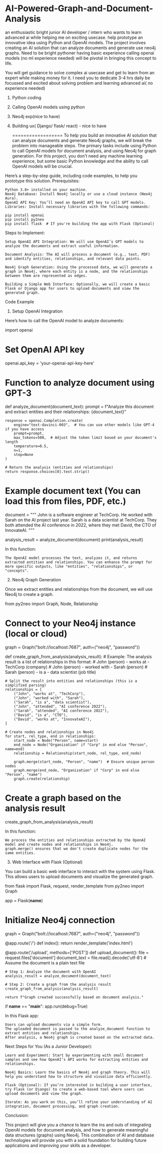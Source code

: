 # AI-Powered-Graph-and-Document-Analysis
an enthusiastic bright junior AI developer / intern who wants to learn advanced ai while helping me on exciting usecase.  help prototype an innovative idea using Python and OpenAI models. The project involves creating an AI solution that can analyze documents and generate use neo4j graphs. Need to be bright pythoner having basic experience calling openai models (no ml experience needed) will be pivotal in bringing this concept to life.

You will get guidance to solve complex ai usecase and get to learn from an expert while making money for it. I need you to dedicate 3-4 hrs daily be focussed and excited about solving problem and learning advanced ai( no experience needed)

1. Python coding
2. Calling OpenAI models using python
3.  Neo4j exp(nice to have)
4. Building  ux( Django/ flask/ react) - nice to have

   ==================
To help you build an innovative AI solution that can analyze documents and generate Neo4j graphs, we will break the problem into manageable steps. The primary tasks include using Python to call OpenAI models for document analysis, and using Neo4j for graph generation. For this project, you don't need any machine learning experience, but some basic Python knowledge and the ability to call OpenAI models will be crucial.

Here’s a step-by-step guide, including code examples, to help you prototype this solution.
Prerequisites:

    Python 3.8+ installed on your machine.
    Neo4j Database: Install Neo4j locally or use a cloud instance (Neo4j Aura).
    OpenAI API Key: You’ll need an OpenAI API key to call GPT models.
    Libraries: Install necessary libraries with the following commands:

    pip install openai
    pip install py2neo
    pip install flask  # If you're building the app with Flask (Optional)

Steps to Implement:

    Setup OpenAI API Integration: We will use OpenAI’s GPT models to analyze the documents and extract useful information.

    Document Analysis: The AI will process a document (e.g., text, PDF) and identify entities, relationships, and relevant data points.

    Neo4j Graph Generation: Using the processed data, we will generate a graph in Neo4j, where each entity is a node, and the relationships between them are represented as edges.

    Building a Simple Web Interface: Optionally, we will create a basic Flask or Django app for users to upload documents and view the generated graph.

Code Example
1. Setup OpenAI Integration

Here’s how to call the OpenAI model to analyze documents:

import openai

# Set OpenAI API key
openai.api_key = 'your-openai-api-key-here'

# Function to analyze document using GPT-3
def analyze_document(document_text):
    prompt = f"Analyze this document and extract entities and their relationships: {document_text}"
    
    response = openai.Completion.create(
        engine="text-davinci-003",  # You can use other models like GPT-4 if you have access
        prompt=prompt,
        max_tokens=500,  # Adjust the token limit based on your document's length
        temperature=0.5,
        n=1,
        stop=None
    )
    
    # Return the analysis (entities and relationships)
    return response.choices[0].text.strip()

# Example document text (You can load this from files, PDF, etc.)
document = """
John is a software engineer at TechCorp. He worked with Sarah on the AI project last year. Sarah is a data scientist at TechCorp.
They both attended the AI conference in 2022, where they met David, the CTO of InnovateAI.
"""

analysis_result = analyze_document(document)
print(analysis_result)

In this function:

    The OpenAI model processes the text, analyzes it, and returns extracted entities and relationships. You can enhance the prompt for more specific outputs, like "entities", "relationships", or "concepts".

2. Neo4j Graph Generation

Once we extract entities and relationships from the document, we will use Neo4j to create a graph.

from py2neo import Graph, Node, Relationship

# Connect to your Neo4j instance (local or cloud)
graph = Graph("bolt://localhost:7687", auth=("neo4j", "password"))

def create_graph_from_analysis(analysis_result):
    # Example: The analysis result is a list of relationships in this format:
    # John (person) - works at - TechCorp (company)
    # John (person) - worked with - Sarah (person)
    # Sarah (person) - is a - data scientist (job title)
    
    # Split the result into entities and relationships (this is a simplified parsing)
    relationships = [
        ("John", "works at", "TechCorp"),
        ("John", "worked with", "Sarah"),
        ("Sarah", "is a", "data scientist"),
        ("John", "attended", "AI conference 2022"),
        ("Sarah", "attended", "AI conference 2022"),
        ("David", "is a", "CTO"),
        ("David", "works at", "InnovateAI"),
    ]
    
    # Create nodes and relationships in Neo4j
    for start, rel_type, end in relationships:
        start_node = Node("Person", name=start)
        end_node = Node("Organization" if "Corp" in end else "Person", name=end)
        relationship = Relationship(start_node, rel_type, end_node)
        
        graph.merge(start_node, "Person", "name")  # Ensure unique person nodes
        graph.merge(end_node, "Organization" if "Corp" in end else "Person", "name")
        graph.create(relationship)

# Create a graph based on the analysis result
create_graph_from_analysis(analysis_result)

In this function:

    We process the entities and relationships extracted by the OpenAI model and create nodes and relationships in Neo4j.
    graph.merge() ensures that we don't create duplicate nodes for the same entities.

3. Web Interface with Flask (Optional)

You can build a basic web interface to interact with the system using Flask. This allows users to upload documents and visualize the generated graph.

from flask import Flask, request, render_template
from py2neo import Graph

app = Flask(__name__)

# Initialize Neo4j connection
graph = Graph("bolt://localhost:7687", auth=("neo4j", "password"))

@app.route('/')
def index():
    return render_template('index.html')

@app.route('/upload', methods=['POST'])
def upload_document():
    file = request.files['document']
    document_text = file.read().decode('utf-8')  # Assume the document is a plain text file

    # Step 1: Analyze the document with OpenAI
    analysis_result = analyze_document(document_text)
    
    # Step 2: Create a graph from the analysis result
    create_graph_from_analysis(analysis_result)
    
    return f"Graph created successfully based on document analysis."

if __name__ == "__main__":
    app.run(debug=True)

In this Flask app:

    Users can upload documents via a simple form.
    The uploaded document is passed to the analyze_document function to extract entities and relationships.
    After analysis, a Neo4j graph is created based on the extracted data.

Next Steps for You (As a Junior Developer):

    Learn and Experiment: Start by experimenting with small document samples and see how OpenAI’s API works for extracting entities and relationships.

    Neo4j Basics: Learn the basics of Neo4j and graph theory. This will help you understand how to structure and visualize data efficiently.

    Flask (Optional): If you’re interested in building a user interface, try Flask (or Django) to create a web-based tool where users can upload documents and view the graph.

    Iterate: As you work on this, you’ll refine your understanding of AI integration, document processing, and graph creation.

Conclusion:

This project will give you a chance to learn the ins and outs of integrating OpenAI models for document analysis, and how to generate meaningful data structures (graphs) using Neo4j. This combination of AI and database technologies will provide you with a solid foundation for building future applications and improving your skills as a developer.
